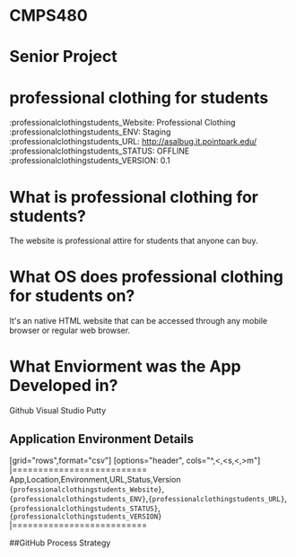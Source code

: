 # CMPS480
# Senior Project
# professional clothing for students



:professionalclothingstudents_Website: Professional Clothing
:professionalclothingstudents_ENV: Staging
:professionalclothingstudents_URL: http://asalbug.it.pointpark.edu/
:professionalclothingstudents_STATUS: OFFLINE
:professionalclothingstudents_VERSION: 0.1

# What is professional clothing for students?
The website is professional attire for students that anyone can buy.

# What OS does professional clothing for students on?
It's an native HTML website that can be accessed through any mobile browser or regular web browser.


# What Enviorment was the App Developed in?
 Github
 Visual Studio
 Putty 





## Application Environment Details

[grid="rows",format="csv"]
[options="header", cols="^,<,<s,<,>m"]
|==========================
App,Location,Environment,URL,Status,Version
`{professionalclothingstudents_Website}`,`{professionalclothingstudents_ENV}`,`{professionalclothingstudents_URL}`,`{professionalclothingstudents_STATUS}`,`{professionalclothingstudents_VERSION}`
|==========================


##GitHub Process Strategy 

